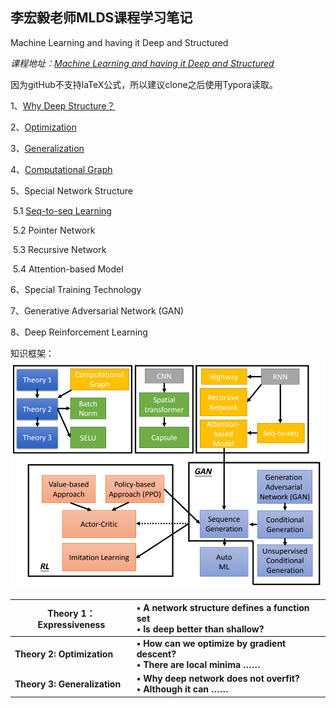 ## 李宏毅老师MLDS课程学习笔记

Machine Learning and having it Deep and Structured

*课程地址：[Machine Learning and having it Deep and Structured](http://speech.ee.ntu.edu.tw/~tlkagk/courses_MLDS18.html)*

因为gitHub不支持laTeX公式，所以建议clone之后使用Typora读取。

1、[Why Deep Structure？](https://github.com/haoyuheng/MLDS_notebook/blob/master/1Why%20deep%20Structure.md)

2、[Optimization](https://github.com/haoyuheng/MLDS_notebook/blob/master/2Optimization.md)

3、[Generalization](https://github.com/haoyuheng/MLDS_notebook/blob/master/3Generalization.md)

4、[Computational Graph](https://github.com/haoyuheng/MLDS_notebook/blob/master/4Computational%20Graph.md)

5、Special Network Structure

​	5.1	[Seq-to-seq Learning](https://github.com/haoyuheng/MLDS_notebook/blob/master/5Seq-to-seq%20Learning.md)

​	5.2	Pointer Network

​	5.3	Recursive Network

​	5.4	Attention-based Model

6、Special Training Technology

7、Generative Adversarial Network (GAN)

8、Deep Reinforcement Learning

知识框架：![0-1](https://github.com/haoyuheng/MLDS_notebook/blob/master/img/0-1.png?raw=true)

| Theory 1：Expressiveness     | • A network structure defines a function set<br/>• Is deep better than shallow? |
| ---------------------------- | :----------------------------------------------------------- |
| **Theory 2: Optimization**   | **• How can we optimize by gradient descent?<br/>• There are local minima ……** |
| **Theory 3: Generalization** | **• Why deep network does not overfit?<br/>• Although it can ……** |











